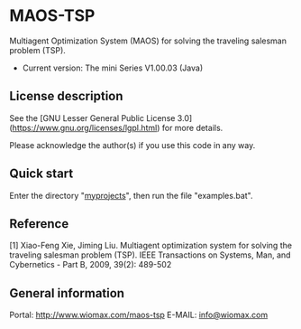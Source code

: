 MAOS-TSP
========

Multiagent Optimization System (MAOS) for solving the traveling salesman problem (TSP).

- Current version: The mini Series V1.00.03 (Java)

License description
-------------------

See the [GNU Lesser General Public License 3.0] (https://www.gnu.org/licenses/lgpl.html) for more details.

Please acknowledge the author(s) if you use this code in any way.

Quick start
-----------

Enter the directory "[myprojects](https://github.com/wiomax/MAOS-TSP/tree/master/myprojects)", then run the file "examples.bat".

Reference
---------

[1] Xiao-Feng Xie, Jiming Liu. Multiagent optimization system for solving the
    traveling salesman problem (TSP). IEEE Transactions on Systems, Man, and 
    Cybernetics - Part B, 2009, 39(2): 489-502 

General information
-------------------

Portal: http://www.wiomax.com/maos-tsp
E-MAIL: info@wiomax.com
